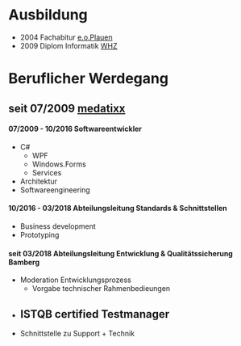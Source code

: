 # Ausbildung
- 2004 Fachabitur [e.o.Plauen](http://www.bsz-eoplauen.de/)
- 2009 Diplom Informatik [WHZ](https://www.fh-zwickau.de/)

# Beruflicher Werdegang
## seit 07/2009 [medatixx](https://www.medatixx.de/)
#### 07/2009 - 10/2016 Softwareentwickler
  - C#
    - WPF
    - Windows.Forms
    - Services
  - Architektur
  - Softwareengineering
  
#### 10/2016 - 03/2018 Abteilungsleitung Standards & Schnittstellen
  - Business development
  - Prototyping 
  
#### seit 03/2018 Abteilungsleitung Entwicklung & Qualitätssicherung Bamberg
  - Moderation Entwicklungsprozess
    - Vorgabe technischer Rahmenbedieungen
  - ISTQB certified Testmanager
    - 
  - Schnittstelle zu Support + Technik 
